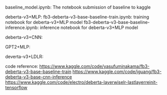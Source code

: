 

baseline_model.ipynb:
The notebook submission of baseline to kaggle

deberta-v3+MLP:
fb3-deberta-v3-base-baseline-train.ipynb: training notebook for deberta-v3+MLP model
fb3-deberta-v3-base-baseline-inference.ipynb: inference notebook for deberta-v3+MLP model

deberta-v3+CNN:

GPT2+MLP:

deverta-v3+LDLR:

code reference:
https://www.kaggle.com/code/yasufuminakama/fb3-deberta-v3-base-baseline-train
https://www.kaggle.com/code/jguang/fb3-deberta-v3-base-cnn-inference
https://www.kaggle.com/code/electro/deberta-layerwiselr-lastlayerreinit-tensorflow
